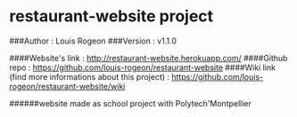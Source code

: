 # restaurant-website project


###Author : Louis Rogeon
###Version : v1.1.0


####Website's link : http://restaurant-website.herokuapp.com/
####Github repo : https://github.com/louis-rogeon/restaurant-website
####Wiki link (find more informations about this project) : https://github.com/louis-rogeon/restaurant-website/wiki


######website made as school project with Polytech'Montpellier
